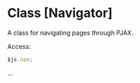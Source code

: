 # Class [Navigator]
A class for navigating pages through PJAX.

Access:
```javascript
$js.nav;
```
...
